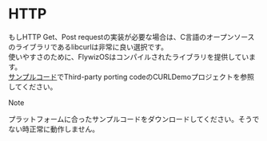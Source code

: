 # HTTP

もしHTTP Get、Post requestの実装が必要な場合は、C言語のオープンソースのライブラリであるlibcurlは非常に良い選択です。  
使いやすさのために、FlywizOSはコンパイルされたライブラリを提供しています。  
[サンプルコード](demo_download.md#demo_download)でThird-party porting codeのCURLDemoプロジェクトを参照してください。

> [!Note]
> プラットフォームに合ったサンプルコードをダウンロードしてください。そうでない時正常に動作しません。